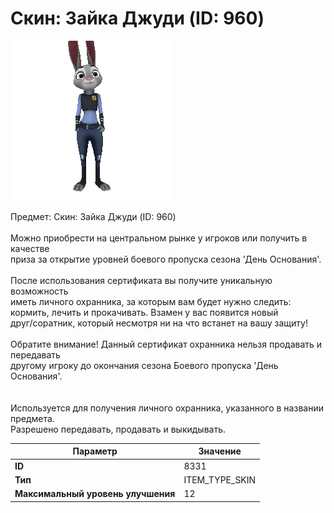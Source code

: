 # Скин: Зайка Джуди (ID: 960)

![Item Image](../img/8331.webp?raw=true)

Предмет: Скин: Зайка Джуди (ID: 960)<br><br>Можно приобрести на центральном рынке у игроков или получить в качестве<br>приза за открытие уровней боевого пропуска сезона 'День Основания'.<br><br>После использования сертификата вы получите уникальную возможность<br>иметь личного охранника, за которым вам будет нужно следить:<br>кормить, лечить и прокачивать. Взамен у вас появится новый <br>друг/соратник, который несмотря ни на что встанет на вашу защиту!<br><br>Обратите внимание! Данный сертификат охранника нельзя продавать и передавать<br>другому игроку до окончания сезона Боевого пропуска 'День Основания'.<br><br><br>Используется для получения личного охранника, указанного в названии предмета.<br>Разрешено передавать, продавать и выкидывать.


| Параметр | Значение |
|----------|----------|
| **ID** | 8331 |
| **Тип** | ITEM_TYPE_SKIN |
| **Максимальный уровень улучшения** | 12 |

